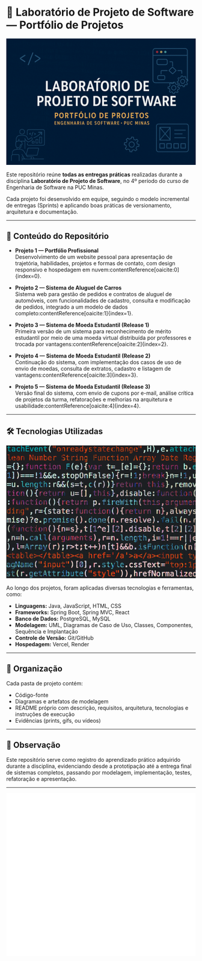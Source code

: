 # 🧪 Laboratório de Projeto de Software — Portfólio de Projetos

![Banner](img/banner-repositorio.png)

Este repositório reúne **todas as entregas práticas** realizadas durante a disciplina **Laboratório de Projeto de Software**, no 4º período do curso de Engenharia de Software na PUC Minas.  

Cada projeto foi desenvolvido em equipe, seguindo o modelo incremental de entregas (Sprints) e aplicando boas práticas de versionamento, arquitetura e documentação.  

---

## 📂 Conteúdo do Repositório

- **Projeto 1 — Portfólio Profissional**  
  Desenvolvimento de um website pessoal para apresentação de trajetória, habilidades, projetos e formas de contato, com design responsivo e hospedagem em nuvem:contentReference[oaicite:0]{index=0}.

- **Projeto 2 — Sistema de Aluguel de Carros**  
  Sistema web para gestão de pedidos e contratos de aluguel de automóveis, com funcionalidades de cadastro, consulta e modificação de pedidos, integrado a um modelo de dados completo:contentReference[oaicite:1]{index=1}.

- **Projeto 3 — Sistema de Moeda Estudantil (Release 1)**  
  Primeira versão de um sistema para reconhecimento de mérito estudantil por meio de uma moeda virtual distribuída por professores e trocada por vantagens:contentReference[oaicite:2]{index=2}.

- **Projeto 4 — Sistema de Moeda Estudantil (Release 2)**  
  Continuação do sistema, com implementação dos casos de uso de envio de moedas, consulta de extratos, cadastro e listagem de vantagens:contentReference[oaicite:3]{index=3}.

- **Projeto 5 — Sistema de Moeda Estudantil (Release 3)**  
  Versão final do sistema, com envio de cupons por e-mail, análise crítica de projetos da turma, refatorações e melhorias na arquitetura e usabilidade:contentReference[oaicite:4]{index=4}.

---

## 🛠️ Tecnologias Utilizadas

![Conceito de Desenvolvimento](img/dev-concept.png)

Ao longo dos projetos, foram aplicadas diversas tecnologias e ferramentas, como:
- **Linguagens:** Java, JavaScript, HTML, CSS
- **Frameworks:** Spring Boot, Spring MVC, React
- **Banco de Dados:** PostgreSQL, MySQL
- **Modelagem:** UML, Diagramas de Caso de Uso, Classes, Componentes, Sequência e Implantação
- **Controle de Versão:** Git/GitHub
- **Hospedagem:** Vercel, Render

---

## 📑 Organização

Cada pasta de projeto contém:
- Código-fonte
- Diagramas e artefatos de modelagem
- README próprio com descrição, requisitos, arquitetura, tecnologias e instruções de execução
- Evidências (prints, gifs, ou vídeos)

---

## 📌 Observação
Este repositório serve como registro do aprendizado prático adquirido durante a disciplina, evidenciando desde a prototipação até a entrega final de sistemas completos, passando por modelagem, implementação, testes, refatoração e apresentação.

---

![PUC Minas](img/logo-puc.png)
